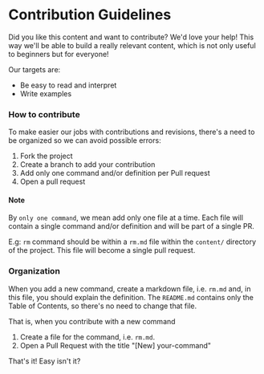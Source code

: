 # Contribution Guidelines

Did you like this content and want to contribute? We'd love your help! This way we'll be able to build a really relevant content, which is not only useful to beginners but for everyone!

Our targets are:

- Be easy to read and interpret
- Write examples

### How to contribute

To make easier our jobs with contributions and revisions, there's a need to be organized so we can avoid possible errors:

1. Fork the project
2. Create a branch to add your contribution
3. Add only one command and/or definition per Pull request
4. Open a pull request

#### Note ####

By `only one command`, we mean add only one file at a time. Each file will contain a single command and/or definition and will be part of a single PR.

E.g: `rm` command should be within a `rm.md` file within the `content/` directory of the project. This file will become a single pull request.

### Organization

When you add a new command, create a markdown file, i.e. `rm.md` and, in this file, you should explain the definition.
The `README.md` contains only the Table of Contents, so there's no need to change that file.

That is, when you contribute with a new command

1. Create a file for the command, i.e. ```rm.md```.
2. Open a Pull Request with the title "[New] your-command"

That's it! Easy isn't it?
